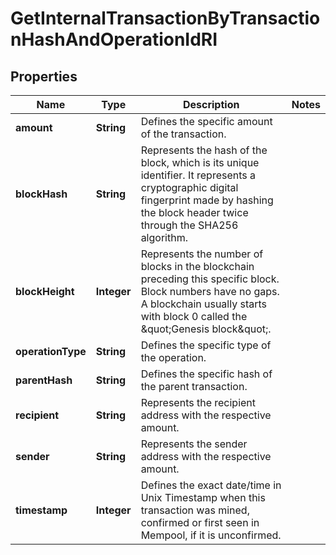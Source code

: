

# GetInternalTransactionByTransactionHashAndOperationIdRI


## Properties

Name | Type | Description | Notes
------------ | ------------- | ------------- | -------------
**amount** | **String** | Defines the specific amount of the transaction. | 
**blockHash** | **String** | Represents the hash of the block, which is its unique identifier. It represents a cryptographic digital fingerprint made by hashing the block header twice through the SHA256 algorithm. | 
**blockHeight** | **Integer** | Represents the number of blocks in the blockchain preceding this specific block. Block numbers have no gaps. A blockchain usually starts with block 0 called the \&quot;Genesis block\&quot;. | 
**operationType** | **String** | Defines the specific type of the operation. | 
**parentHash** | **String** | Defines the specific hash of the parent transaction. | 
**recipient** | **String** | Represents the recipient address with the respective amount. | 
**sender** | **String** | Represents the sender address with the respective amount. | 
**timestamp** | **Integer** | Defines the exact date/time in Unix Timestamp when this transaction was mined, confirmed or first seen in Mempool, if it is unconfirmed. | 



